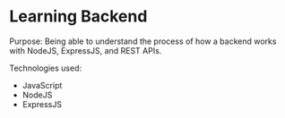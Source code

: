 # Learning Backend 

Purpose: Being able to understand the process of how a backend works with NodeJS, ExpressJS, and REST APIs. 

Technologies used: 

- JavaScript
- NodeJS
- ExpressJS



